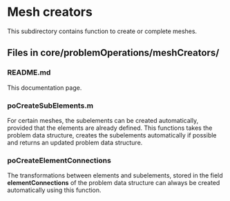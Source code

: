 <h1>Mesh creators</h1>

This subdirectory contains function to create or complete meshes.

<h2> Files in core/problemOperations/meshCreators/</h2>

<h3> README.md </h3>
This documentation page.

<h3> poCreateSubElements.m </h3>
For certain meshes, the subelements can be created automatically, provided that the elements are already defined. 
This functions takes the problem data structure, creates the subelements automatically if possible and returns an updated problem data structure.

<h3> poCreateElementConnections </h3>
The transformations between elements and subelements, stored in the field <b>elementConnections</b> of 
the problem data structure can always be created automatically using this function.
